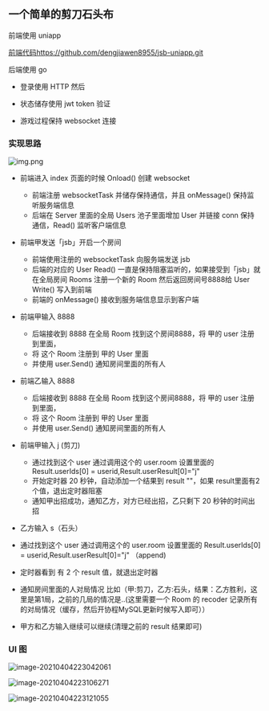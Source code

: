 ## 一个简单的剪刀石头布
前端使用 uniapp

[前端代码https://github.com/dengjiawen8955/jsb-uniapp.git](https://github.com/dengjiawen8955/jsb-uniapp.git)

后端使用 go

* 登录使用 HTTP 然后

* 状态储存使用 jwt token  验证

* 游戏过程保持 websocket 连接
### 实现思路
![img.png](README.assets/img.png)

* 前端进入 index 页面的时候 Onload() 创建 websocket
  * 前端注册 websocketTask 并储存保持通信，并且 onMessage() 保持监听服务端信息
  * 后端在 Server 里面的全局 Users 池子里面增加 User 并链接 conn 保持通信，Read() 监听客户端信息
* 前端甲发送「jsb」开启一个房间
  * 前端使用注册的 websocketTask 向服务端发送 jsb
  * 后端的对应的 User Read() 一直是保持阻塞监听的，如果接受到「jsb」就在全局房间 Rooms 注册一个新的 Room 然后返回房间号8888给  User  Write() 写入到前端
  * 前端的 onMessage() 接收到服务端信息显示到客户端

* 前端甲输入 8888 
  * 后端接收到 8888 在全局 Room 找到这个房间8888，将 甲的 user 注册到里面，
  * 将 这个 Room 注册到 甲的 User 里面
  * 并使用 user.Send() 通知房间里面的所有人
* 前端乙输入 8888
  * 后端接收到 8888 在全局 Room 找到这个房间8888，将 甲的 user 注册到里面，
  * 将 这个 Room 注册到 甲的 User 里面
  * 并使用 user.Send() 通知房间里面的所有人
* 前端甲输入 j (剪刀)
  * 通过找到这个 user 通过调用这个的 user.room 设置里面的 Result.userIds[0] = userid,Result.userResult[0]="j" 
  * 开始定时器 20 秒钟，自动添加一个结果到 result ""，如果 result里面有2个值，退出定时器阻塞
  * 通知甲出招成功，通知乙方，对方已经出招，乙只剩下 20 秒钟的时间出招
* 乙方输入 s（石头）
* 通过找到这个 user 通过调用这个的 user.room 设置里面的 Result.userIds[0] = userid,Result.userResult[0]="j" （append)
* 定时器看到 有 2 个 result 值，就退出定时器
* 通知房间里面的人对局情况 比如（甲:剪刀，乙方:石头，结果：乙方胜利，这里是第1局，之前的几局的情况是..(这里需要一个 Room 的 recoder 记录所有的对局情况（缓存，然后开协程MySQL更新时候写入即可））
* 甲方和乙方输入继续可以继续(清理之前的 result 结果即可)

### UI 图

![image-20210404223042061](README.assets/image-20210404223042061.png)

![image-20210404223106271](README.assets/image-20210404223106271.png)

![image-20210404223121055](README.assets/image-20210404223121055.png)